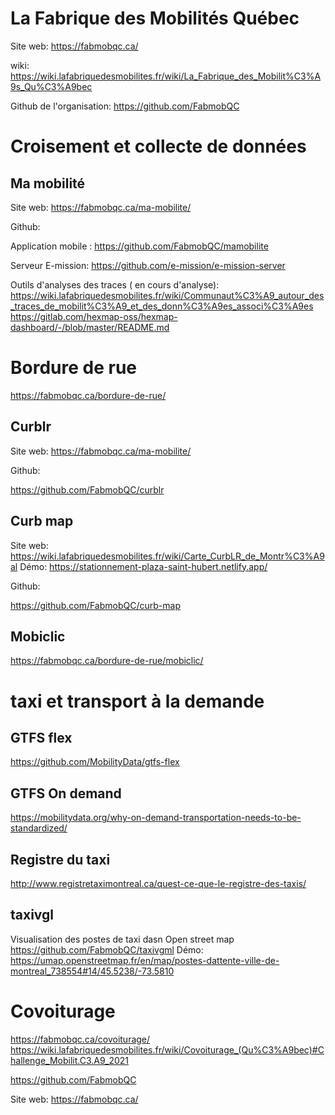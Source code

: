 # La Fabrique des Mobilités Québec


Site web: https://fabmobqc.ca/


wiki: https://wiki.lafabriquedesmobilites.fr/wiki/La_Fabrique_des_Mobilit%C3%A9s_Qu%C3%A9bec

Github de l'organisation: https://github.com/FabmobQC

# Croisement et collecte de données
## Ma mobilité

Site web: https://fabmobqc.ca/ma-mobilite/

Github: 

Application mobile : https://github.com/FabmobQC/mamobilite

Serveur E-mission: https://github.com/e-mission/e-mission-server

Outils d'analyses des traces ( en cours d'analyse): 
https://wiki.lafabriquedesmobilites.fr/wiki/Communaut%C3%A9_autour_des_traces_de_mobilit%C3%A9_et_des_donn%C3%A9es_associ%C3%A9es
https://gitlab.com/hexmap-oss/hexmap-dashboard/-/blob/master/README.md


# Bordure de rue
https://fabmobqc.ca/bordure-de-rue/


## Curblr

Site web: https://fabmobqc.ca/ma-mobilite/

Github: 

 https://github.com/FabmobQC/curblr

## Curb map

Site web: https://wiki.lafabriquedesmobilites.fr/wiki/Carte_CurbLR_de_Montr%C3%A9al
Démo: https://stationnement-plaza-saint-hubert.netlify.app/

Github: 

https://github.com/FabmobQC/curb-map

## Mobiclic
https://fabmobqc.ca/bordure-de-rue/mobiclic/

# taxi et transport à la demande
## GTFS flex
https://github.com/MobilityData/gtfs-flex

## GTFS On demand
https://mobilitydata.org/why-on-demand-transportation-needs-to-be-standardized/

## Registre du taxi
http://www.registretaximontreal.ca/quest-ce-que-le-registre-des-taxis/

## taxivgl
Visualisation des postes de taxi dasn Open street map
https://github.com/FabmobQC/taxivgml
Démo: https://umap.openstreetmap.fr/en/map/postes-dattente-ville-de-montreal_738554#14/45.5238/-73.5810

# Covoiturage
https://fabmobqc.ca/covoiturage/
https://wiki.lafabriquedesmobilites.fr/wiki/Covoiturage_(Qu%C3%A9bec)#Challenge_Mobilit.C3.A9_2021



https://github.com/FabmobQC

Site web: https://fabmobqc.ca/

